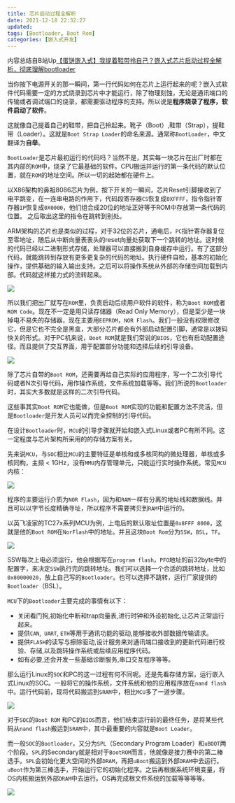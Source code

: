 ```yaml
---
title: 芯片启动过程全解析
date: 2021-12-18 22:32:27
updated:
tags: [Bootloader, Boot Rom]
categories: [嵌入式开发]
---
```


内容总结自B站Up[【蛋饼嵌入式】我提着鞋带拎自己？嵌入式芯片启动过程全解析，彻底理解bootloader](https://www.bilibili.com/video/BV1AN411R7Be/?spm_id_from=333.788.recommend_more_video.1)

当你按下电源开关的那一瞬间，第一行代码如何在芯片上运行起来的呢？嵌入式软件代码需要一定的方式烧录到芯片中才能运行，除了物理刻蚀，无论是通讯端口的传输或者调试端口的烧录，都需要驱动程序的支持。所以说是**程序烧录了程序，软件启动了软件**。

这就像自己提着自己的鞋带，把自己拎起来。靴子（Boot）,鞋带（Strap），提鞋带（Loader）。这就是`Boot Strap Loader`的命名来源。通常称`BootLoader`，中文翻译为**自举**。

`BootLoader`是芯片最初运行的代码吗？当然不是，其实每一块芯片在出厂时都在其内部的`ROM`中，烧录了它最基础的软件。CPU搬运并运行的第一条代码的默认位置，就在`ROM`的地址空间。所以一切的起始都在硬件上。

以X86架构的鼻祖8086芯片为例，按下开关的一瞬间，芯片Reset引脚接收到了电平跳变，在一连串电路的作用下，代码段寄存器`CS`恢复成`0XFFFF`，指令指针寄存器`IP`恢复成`0X0000`，他们组合成20位的地址正好等于ROM中存放第一条代码的位置。 之后取出这里的指令在跳转到别处。 

ARM架构的芯片也是类似的过程，对于32位的芯片，通电后，`PC`指针寄存器复位至零地址，随后从中断向量表表头的reset向量处获取下一个跳转的地址。这时候的代码已经以二进制形式存储，处理器可以直接搬到自身缓存中运行。有了这部分代码，就能跳转到存放有更多更复杂的代码的地址。执行硬件自检，基本的初始化操作，提供基础的输入输出支持。之后可以将操作系统从外部的存储空间加载到内部。代码就这样接力式的流转起来。

![](https://picbed-1311007548.cos.ap-shanghai.myqcloud.com/markdown_picbed/img/202112191002002.png)

所以我们把出厂就写在`ROM`里，负责启动后续用户软件的软件，称为`Boot ROM`或者`ROM Code`。现在不一定是用只读存储器（Read Only Memory），但是至少是一块掉电不易失的存储器，现在主要用`EEPROM`，`NOR Flash`。我们一般没有权限修改它，但是它也不完全是黑盒，大部分芯片都会有外部启动配置引脚，通常是以拨码快关的形式。对于PC机来说，`Boot ROM`就是我们常说的`BIOS`，它也有启动配置途径。而且提供了交互界面，用于配置部分功能和选择后续的引导设备。

![](https://picbed-1311007548.cos.ap-shanghai.myqcloud.com/markdown_picbed/img/202112191009985.png)

除了芯片自带的`Boot ROM`，还需要再给自己实际的应用程序，写一个二次引导代码或者N次引导代码，用作操作系统，文件系统加载等等。我们所说的`Bootloader`时，其实大多数就是这样的二次引导代码。

这些事其实`Boot ROM`它也能做，但是`Boot ROM`实现的功能和配置方法不灵活，但是`Bootloader`是开发人员可以而完全控制的引导代码。

在设计`Bootloader`时，`MCU`的引导步骤就开始和嵌入式Linux或者PC有所不同。这一定程度与芯片架构所采用的的存储方案有关。

先来说`MCU`，与`SOC`相比`MCU`的主要特征是单核和或多核同构的微处理器，单核或多核同构，主频 < 1GHz，没有`MMU`内存管理单元，只能运行实时操作系统。常见`MCU`内核：

![](https://picbed-1311007548.cos.ap-shanghai.myqcloud.com/markdown_picbed/img/202112191051828.png)

程序的主要运行介质为`NOR Flash`，因为和`RAM`一样有分离的地址线和数据线。并且可以以字节长度精确寻址，所以程序不需要拷贝到`RAM`中运行的。

以英飞凌家的TC27x系列MCU为例，上电后的默认取址位置是`0x8FFF 8000`，这就是他的`Boot ROM`在`NorFlash`中的地址。并且这块`Boot Rom`分为`SSW`，`BSL`，`TF`。

![](https://picbed-1311007548.cos.ap-shanghai.myqcloud.com/markdown_picbed/img/202112191055339.png)

SSW每次上电必须运行，他会根据写在`program flash`，`PFO`地址的前32byte中的配置字，来决定`SSW`执行完的跳转地址。我们可以选择一个合适的跳转地址，比如`0x80000020`，放上自己写的`Bootloader`。也可以选择不跳转，运行厂家提供的`Bootloader`（BSL）。

`MCU`下的`Bootloader`主要完成的事情有以下：

- 关闭看门狗,初始化中断和trap向量表,进行时钟和外设初始化,让芯片正常运行起来。
- 提供`CAN`,` UART`, `ETH`等用于通讯功能的驱动,能够接收外部数据传输请求。
- 提供`FLASH`的读写与擦除驱动,设计服务来对通讯端口接收到的更新代码进行校验、存储,以及跳转操作系统或后续应用程序代码。
- 如有必要,还会开发一些基础诊断服务,串口交互程序等等。

那么运行Linux的`SOC`和PC的这一过程有何不同呢。还是先看存储方案，运行嵌入式Linux的SOC。一般将它的操作系统，文件系统和他的应用程序放在`nand flash`中。运行代码前，现将代码搬运到`SRAM`中，相比`MCU`多了一道步骤。

![](https://picbed-1311007548.cos.ap-shanghai.myqcloud.com/markdown_picbed/img/202112191101930.png)

对于`SOC`的`Boot ROM` 和PC的`BIOS`而言，他们结束运行前的最终任务，是将某些代码从`nand flash`搬运到`SRAM`中，其中最重要的内容就是`Boot Loader`。

而一般`SOC`的`Bootloader`，又分为`SPL`（Secondary Program Loader）和`uBOOT`两个阶段。`SPL`的Secondary就是相对于`BootROM`而言，他就像是接力赛中的第二棒选手。`SPL`会初始化更大空间的外部`DRAM`，再把`uBoot`搬运到外部`DRAM`中去运行。`uBoot`作为第三棒选手，开始运行它的初始化程序。之后再根据系统环境变量，将OS内核搬运到外部`DRAM`中去运行。OS再完成根文件系统的加载等等等等。

![](https://picbed-1311007548.cos.ap-shanghai.myqcloud.com/markdown_picbed/img/202112191116399.gif)























